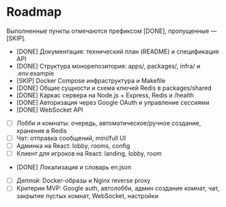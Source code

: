 # Roadmap
Выполненные пункты отмечаются префиксом [DONE], пропущенные — [SKIP].

- [DONE] Документация: технический план (README) и спецификация API
- [DONE] Структура монорепозитория: apps/, packages/, infra/ и .env.example
- [SKIP] Docker Compose инфраструктура и Makefile
- [DONE] Общие сущности и схема ключей Redis в packages/shared
- [DONE] Каркас сервера на Node.js + Express, Redis и /health
- [DONE] Авторизация через Google OAuth и управление сессиями
- [DONE] WebSocket API
- [ ] Лобби и комнаты: очередь, автоматическое/ручное создание, хранение в Redis
- [ ] Чат: отправка сообщений, mini/full UI
- [ ] Админка на React: lobby, rooms, config
- [ ] Клиент для игроков на React: landing, lobby, room
- [DONE] Локализация и словарь en.json
- [ ] Деплой: Docker-образы и Nginx reverse proxy
- [ ] Критерии MVP: Google auth, автолобби, админ создание комнат, чат, закрытие пустых комнат, WebSocket, настройки
